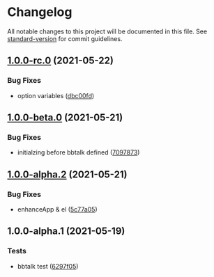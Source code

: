 # Changelog

All notable changes to this project will be documented in this file. See [standard-version](https://github.com/conventional-changelog/standard-version) for commit guidelines.

## [1.0.0-rc.0](https://github.com/Zolyn/vuepress-plugin-bbtalk/compare/v1.0.0-beta.0...v1.0.0-rc.0) (2021-05-22)


### Bug Fixes

* option variables ([dbc00fd](https://github.com/Zolyn/vuepress-plugin-bbtalk/commit/dbc00fd2f1b214c048682e6bc24133086ecc1bdb))

## [1.0.0-beta.0](https://github.com/Zolyn/vuepress-plugin-bbtalk/compare/v1.0.0-alpha.2...v1.0.0-beta.0) (2021-05-21)


### Bug Fixes

* initialzing before bbtalk defined ([7097873](https://github.com/Zolyn/vuepress-plugin-bbtalk/commit/70978735546fa925823a14fd9cd9d50df21fa183))

## [1.0.0-alpha.2](https://github.com/Zolyn/vuepress-plugin-bbtalk/compare/v1.0.0-alpha.1...v1.0.0-alpha.2) (2021-05-21)


### Bug Fixes

* enhanceApp & el ([5c77a05](https://github.com/Zolyn/vuepress-plugin-bbtalk/commit/5c77a05a9e9b5508a80b76fa27dc140c6861e2f0))

## 1.0.0-alpha.1 (2021-05-19)


### Tests

* bbtalk test ([6297f05](https://github.com/Zolyn/vuepress-plugin-bbtalk/commit/6297f05804c13eced347774c895785f3aa4757c4))
